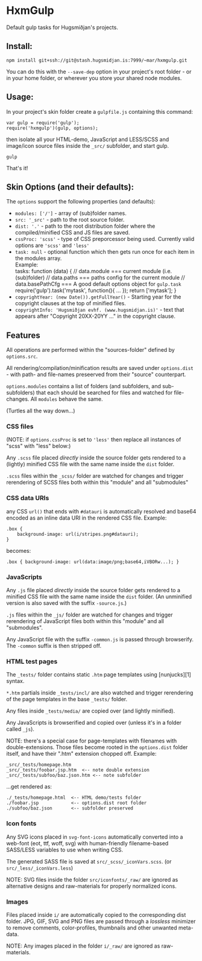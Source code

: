 # HxmGulp

Default gulp tasks for Hugsmiðjan's projects.

## Install:

    npm install git+ssh://git@stash.hugsmidjan.is:7999/~mar/hxmgulp.git

You can do this with the `--save-dep` option in your project's root folder - or in your home folder, or wherever you store your shared node modules.


## Usage:

In your project's skin folder create a `gulpfile.js` containing this command:

    var gulp = require('gulp');
    require('hxmgulp')(gulp, options);

then isolate all your HTML-demo, JavaScript and LESS/SCSS and image/icon source files inside the `_src/` subfolder, and start gulp.

    gulp

That's it!


## Skin Options (and their defaults):

The `options` support the following properties (and defaults):

* `modules: ['/']` - array of (sub)folder names.
* `src: '_src'` - path to the root source folder.
* `dist: '.'` - path to the root distribution folder where the compiled/minified CSS and JS files are saved.
* `cssProc: 'scss'` - type of CSS preporcessor being used. Currently valid options are `'scss'` and `'less'`
* `task: null` - optional function which then gets run once for each item in the modules array.  
  Example:  
      tasks: function (data) {
           // data.module ===  current module (i.e. (sub)folder)
           // data.paths  ===  paths config for the current module
           // data.basePathCfg === A good default options object for `gulp.task`
           require('gulp').task('mytask', function(){ ... });
           return ['mytask'];
        }
* `copyrightYear: (new Date()).getFullYear()` - Starting year for the copyright clauses at the top of minified files.
* `copyrightInfo: 'Hugsmiðjan evhf. (www.hugsmidjan.is)'` - text that appears after "Copyright 20XX-20YY ..." in the copyright clause.


## Features

All operations are performed within the "sources-folder" defined by `options.src`.

All rendering/compilation/minification results are saved under `options.dist` - with path- and file-names preseerved from their "source" counterpart.

`options.modules` contains a list of folders (and subfolders, and sub-subfolders) that each should be searched for files and watched for file-changes. All `modules` behave the same.

(Turtles all the way down...)

### CSS files

(NOTE: if `options.cssProc` is set to `'less'` then replace all instances of "scss" with "less" below:)

Any `.scss` file placed _directly_ inside the source folder gets rendered to a (lightly) minified CSS file with the same name inside the `dist` folder.

`.scss` files within the `_scss/` folder are watched for changes and trigger rerendering of SCSS files both within this "module" and all "submodules"

### CSS data URIs

any CSS `url()` that ends with `#datauri` is automatically resolved and base64 encoded as an inline data URI in the rendered CSS file. Example:

    .box {
        background-image: url(i/stripes.png#datauri);
    }

becomes: 

    .box { background-image: url(data:image/png;base64,iVBORw...); }


### JavaScripts

Any `.js` file placed _directly_ inside the source folder gets rendered to a minified CSS file with the same name inside the `dist` folder. (An unminified version is also saved with the suffix `-source.js`.)

`.js` files within the `_js/` folder are watched for changes and trigger rerendering of JavaScript files both within this "module" and all "submodules".

Any JavaScript file with the suffix `-common.js` is passed through browserify. The `-common` suffix is then stripped off.

### HTML test pages

The `_tests/`  folder contains static `.htm` page templates using [nunjucks][1] syntax.

`*.htm` partials inside `_tests/incl/` are also watched and trigger rerendering of the page templates in the base `_tests/` folder.

Any files inside `_tests/media/` are copied over (and lightly minified).

Any JavaScripts is browserified and copied over (unless it's in a folder called `_js`).

NOTE: there's a special case for page-templates with filenames with double-extensions. Those files become rooted in the `options.dist` folder itself, and have their ".htm" extension chopped off. Example:

    _src/_tests/homepage.htm
    _src/_tests/foobar.jsp.htm  <-- note double extension
    _src/_tests/subfoo/baz.json.htm <-- note subfolder

...get rendered as:

    ./_tests/homepage.html  <-- HTML demo/tests folder
    ./foobar.jsp            <-- options.dist root folder
    ./subfoo/baz.json       <-- subfolder preserved

[2]: http://mozilla.github.io/nunjucks/


### Icon fonts

Any SVG icons placed in `svg-font-icons`  automatically converted into a web-font (eot, ttf, woff, svg) with human-friendly filename-based SASS/LESS variables to use when writing CSS.

The generated SASS file is saved at `src/_scss/_iconVars.scss`. (or `src/_less/_iconVars.less`)

NOTE: SVG files inside the folder `src/iconfonts/_raw/` are ignored as alternative designs and raw-materials for properly normalized icons.

### Images

Files placed inside `i/` are automatically copied to the corresponding dist folder. JPG, GIF, SVG and PNG files are passed through a *lossless* minimizer to remove comments, color-profiles, thumbnails and other unwanted meta-data.

NOTE: Any images placed in the folder `i/_raw/` are ignored as raw-materials.


